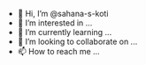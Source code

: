 - 👋 Hi, I’m @sahana-s-koti
- 👀 I’m interested in ...
- 🌱 I’m currently learning ...
- 💞️ I’m looking to collaborate on ...
- 📫 How to reach me ...

<!---
sahana-s-koti/sahana-s-koti is a ✨ special ✨ repository because its `README.md` (this file) appears on your GitHub profile.
You can click the Preview link to take a look at your changes.
--->
